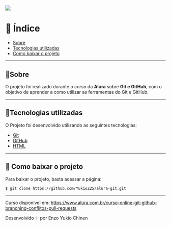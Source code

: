 <h1 >
  <img src="https://ik.imagekit.io/zdc2vswag/alura-removebg-preview_SmyVkKiAt.png?ik-sdk-version=javascript-1.4.3&updatedAt=1655907896862">
</h1>

# 🎯 Índice

- [Sobre](#-sobre)
- [Tecnologias utilizadas](#-tecnologias-utilizadas)
- [Como baixar o projeto](#-como-baixar-o-projeto)

---

## 🧾Sobre

O projeto foi realizado durante o curso da **Alura** sobre **Git e GitHub**, com o objetivo de aprender a como utilizar as ferramentas do Git e GitHub.

---

## 🔌Tecnologias utilizadas
O Projeto foi desenvolvido utilizando as seguintes tecnologias:

- [Git](https://git-scm.com)
- [GitHub](https://github.com)
- [HTML](https://developer.mozilla.org/pt-BR/docs/Web/HTML)

---

## 🎨 Como baixar o projeto

Para baixar o projeto, basta acessar a página:
 ```bash
 $ git clone https://github.com/YukioZ25/alura-git.git
```

---

Curso disponível em: https://www.alura.com.br/curso-online-git-github-branching-conflitos-pull-requests


Desenvolvido ✨ por Enzo Yukio Chinen 
